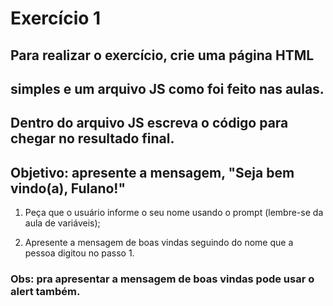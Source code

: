 # Exercício 1

## Para realizar o exercício, crie uma página HTML

## simples e um arquivo JS como foi feito nas aulas.

## Dentro do arquivo JS escreva o código para chegar no resultado final.

## Objetivo: apresente a mensagem, "Seja bem vindo(a), Fulano!"

1. Peça que o usuário informe o seu nome usando o prompt (lembre-se da aula de variáveis);

2. Apresente a mensagem de boas vindas seguindo do nome que a pessoa digitou no passo 1.

### Obs: pra apresentar a mensagem de boas vindas pode usar o alert também.

